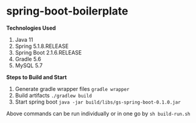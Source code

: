 # spring-boot-boilerplate

**Technologies Used**
1. Java 11
2. Spring 5.1.8.RELEASE
3. Spring Boot 2.1.6.RELEASE
4. Gradle 5.6
5. MySQL 5.7

**Steps to Build and Start**

1. Generate gradle wrapper files `gradle wrapper`
2. Build artifacts `./gradlew build`
3. Start spring boot `java -jar build/libs/gs-spring-boot-0.1.0.jar`

Above commands can be run individually or in one go by `sh build-run.sh`